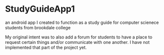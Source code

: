 # StudyGuideApp1
an android app I created to function as a study guide for computer scienece students from brookdale college



My original intent was to also add a forum for students to have a place to request certain things and/or communicate with one 
another. I have not implemented that part of the project yet.
